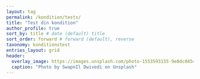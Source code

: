 ```yaml
---
layout: tag
permalink: /kondition/tests/
title: "Test din kondition"
author_profile: true
sort_by: title # date (default) title
sort_order: forward # forward (default), reverse
taxonomy: konditionstest
entries_layout: grid
header:
  overlay_image: https://images.unsplash.com/photo-1553593155-9e0dc045405c?ixlib=rb-1.2.1&ixid=eyJhcHBfaWQiOjEyMDd9&auto=format&fit=crop&w=1950&q=80
  caption: "Photo by SwapnIl Dwivedi on Unsplash"
---
```

